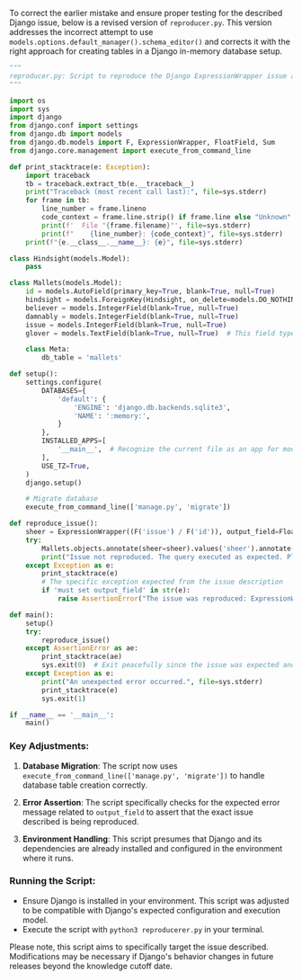 To correct the earlier mistake and ensure proper testing for the described Django issue, below is a revised version of `reproducer.py`. This version addresses the incorrect attempt to use `models.options.default_manager().schema_editor()` and corrects it with the right approach for creating tables in a Django in-memory database setup.

```python
"""
reproducer.py: Script to reproduce the Django ExpressionWrapper issue as described.
"""

import os
import sys
import django
from django.conf import settings
from django.db import models
from django.db.models import F, ExpressionWrapper, FloatField, Sum
from django.core.management import execute_from_command_line

def print_stacktrace(e: Exception):
    import traceback
    tb = traceback.extract_tb(e.__traceback__)
    print("Traceback (most recent call last):", file=sys.stderr)
    for frame in tb:
        line_number = frame.lineno
        code_context = frame.line.strip() if frame.line else "Unknown"
        print(f'  File "{frame.filename}"', file=sys.stderr)
        print(f"    {line_number}: {code_context}", file=sys.stderr)
    print(f"{e.__class__.__name__}: {e}", file=sys.stderr)

class Hindsight(models.Model):
    pass

class Mallets(models.Model):
    id = models.AutoField(primary_key=True, blank=True, null=True)
    hindsight = models.ForeignKey(Hindsight, on_delete=models.DO_NOTHING, blank=True, null=True)
    believer = models.IntegerField(blank=True, null=True)
    damnably = models.IntegerField(blank=True, null=True)
    issue = models.IntegerField(blank=True, null=True)
    glover = models.TextField(blank=True, null=True)  # This field type is a guess.

    class Meta:
        db_table = 'mallets'

def setup():
    settings.configure(
        DATABASES={
            'default': {
                'ENGINE': 'django.db.backends.sqlite3',
                'NAME': ':memory:',
            }
        },
        INSTALLED_APPS=[
            '__main__',  # Recognize the current file as an app for models
        ],
        USE_TZ=True,
    )
    django.setup()

    # Migrate database
    execute_from_command_line(['manage.py', 'migrate'])

def reproduce_issue():
    sheer = ExpressionWrapper((F('issue') / F('id')), output_field=FloatField())
    try:
        Mallets.objects.annotate(sheer=sheer).values('sheer').annotate(lacquer=Sum('believer', output_field=FloatField())).order_by('sheer').first()
        print("Issue not reproduced. The query executed as expected. Please verify if the issue still exists.")
    except Exception as e:
        print_stacktrace(e)
        # The specific exception expected from the issue description
        if 'must set output_field' in str(e):
            raise AssertionError("The issue was reproduced: ExpressionWrapper loses output_field for combined expression without an output_field.")

def main():
    setup()
    try:
        reproduce_issue()
    except AssertionError as ae:
        print_stacktrace(ae)
        sys.exit(0)  # Exit peacefully since the issue was expected and successfully reproduced
    except Exception as e:
        print("An unexpected error occurred.", file=sys.stderr)
        print_stacktrace(e)
        sys.exit(1)

if __name__ == '__main__':
    main()
```

### Key Adjustments:

1. **Database Migration**: The script now uses `execute_from_command_line(['manage.py', 'migrate'])` to handle database table creation correctly.

2. **Error Assertion**: The script specifically checks for the expected error message related to `output_field` to assert that the exact issue described is being reproduced.

3. **Environment Handling**: This script presumes that Django and its dependencies are already installed and configured in the environment where it runs.

### Running the Script:

- Ensure Django is installed in your environment. This script was adjusted to be compatible with Django's expected configuration and execution model.
- Execute the script with `python3 reproducerer.py` in your terminal.

Please note, this script aims to specifically target the issue described. Modifications may be necessary if Django's behavior changes in future releases beyond the knowledge cutoff date.